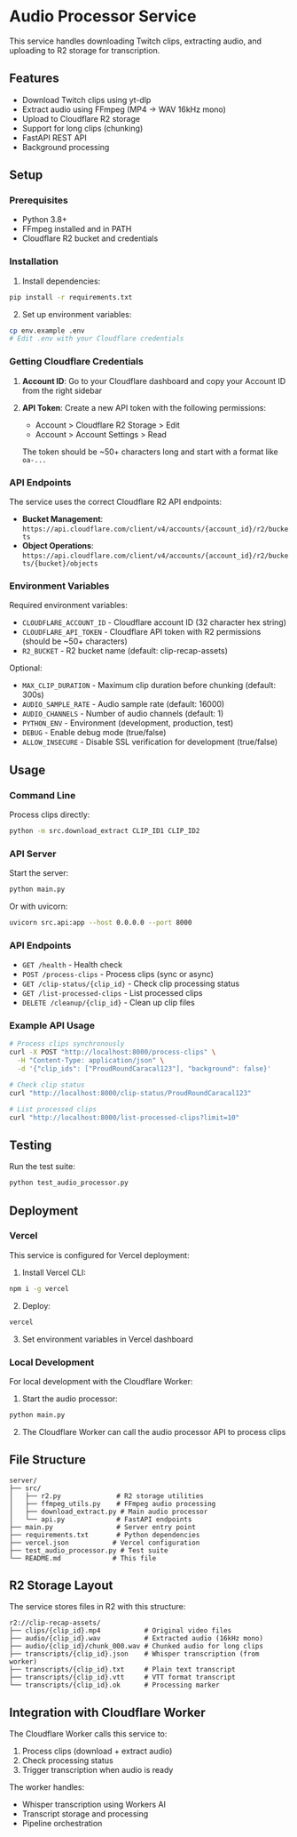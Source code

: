 # Audio Processor Service

This service handles downloading Twitch clips, extracting audio, and uploading to R2 storage for transcription.

## Features

- Download Twitch clips using yt-dlp
- Extract audio using FFmpeg (MP4 → WAV 16kHz mono)
- Upload to Cloudflare R2 storage
- Support for long clips (chunking)
- FastAPI REST API
- Background processing

## Setup

### Prerequisites

- Python 3.8+
- FFmpeg installed and in PATH
- Cloudflare R2 bucket and credentials

### Installation

1. Install dependencies:
```bash
pip install -r requirements.txt
```

2. Set up environment variables:
```bash
cp env.example .env
# Edit .env with your Cloudflare credentials
```

### Getting Cloudflare Credentials

1. **Account ID**: Go to your Cloudflare dashboard and copy your Account ID from the right sidebar
2. **API Token**: Create a new API token with the following permissions:
   - Account > Cloudflare R2 Storage > Edit
   - Account > Account Settings > Read
   
   The token should be ~50+ characters long and start with a format like `oa-...`

### API Endpoints

The service uses the correct Cloudflare R2 API endpoints:
- **Bucket Management**: `https://api.cloudflare.com/client/v4/accounts/{account_id}/r2/buckets`
- **Object Operations**: `https://api.cloudflare.com/client/v4/accounts/{account_id}/r2/buckets/{bucket}/objects`

### Environment Variables

Required environment variables:
- `CLOUDFLARE_ACCOUNT_ID` - Cloudflare account ID (32 character hex string)
- `CLOUDFLARE_API_TOKEN` - Cloudflare API token with R2 permissions (should be ~50+ characters)
- `R2_BUCKET` - R2 bucket name (default: clip-recap-assets)

Optional:
- `MAX_CLIP_DURATION` - Maximum clip duration before chunking (default: 300s)
- `AUDIO_SAMPLE_RATE` - Audio sample rate (default: 16000)
- `AUDIO_CHANNELS` - Number of audio channels (default: 1)
- `PYTHON_ENV` - Environment (development, production, test)
- `DEBUG` - Enable debug mode (true/false)
- `ALLOW_INSECURE` - Disable SSL verification for development (true/false)

## Usage

### Command Line

Process clips directly:
```bash
python -m src.download_extract CLIP_ID1 CLIP_ID2
```

### API Server

Start the server:
```bash
python main.py
```

Or with uvicorn:
```bash
uvicorn src.api:app --host 0.0.0.0 --port 8000
```

### API Endpoints

- `GET /health` - Health check
- `POST /process-clips` - Process clips (sync or async)
- `GET /clip-status/{clip_id}` - Check clip processing status
- `GET /list-processed-clips` - List processed clips
- `DELETE /cleanup/{clip_id}` - Clean up clip files

### Example API Usage

```bash
# Process clips synchronously
curl -X POST "http://localhost:8000/process-clips" \
  -H "Content-Type: application/json" \
  -d '{"clip_ids": ["ProudRoundCaracal123"], "background": false}'

# Check clip status
curl "http://localhost:8000/clip-status/ProudRoundCaracal123"

# List processed clips
curl "http://localhost:8000/list-processed-clips?limit=10"
```

## Testing

Run the test suite:
```bash
python test_audio_processor.py
```

## Deployment

### Vercel

This service is configured for Vercel deployment:

1. Install Vercel CLI:
```bash
npm i -g vercel
```

2. Deploy:
```bash
vercel
```

3. Set environment variables in Vercel dashboard

### Local Development

For local development with the Cloudflare Worker:

1. Start the audio processor:
```bash
python main.py
```

2. The Cloudflare Worker can call the audio processor API to process clips

## File Structure

```
server/
├── src/
│   ├── r2.py              # R2 storage utilities
│   ├── ffmpeg_utils.py    # FFmpeg audio processing
│   ├── download_extract.py # Main audio processor
│   └── api.py             # FastAPI endpoints
├── main.py                # Server entry point
├── requirements.txt       # Python dependencies
├── vercel.json           # Vercel configuration
├── test_audio_processor.py # Test suite
└── README.md             # This file
```

## R2 Storage Layout

The service stores files in R2 with this structure:

```
r2://clip-recap-assets/
├── clips/{clip_id}.mp4           # Original video files
├── audio/{clip_id}.wav           # Extracted audio (16kHz mono)
├── audio/{clip_id}/chunk_000.wav # Chunked audio for long clips
├── transcripts/{clip_id}.json    # Whisper transcription (from worker)
├── transcripts/{clip_id}.txt     # Plain text transcript
├── transcripts/{clip_id}.vtt     # VTT format transcript
└── transcripts/{clip_id}.ok      # Processing marker
```

## Integration with Cloudflare Worker

The Cloudflare Worker calls this service to:

1. Process clips (download + extract audio)
2. Check processing status
3. Trigger transcription when audio is ready

The worker handles:
- Whisper transcription using Workers AI
- Transcript storage and processing
- Pipeline orchestration
